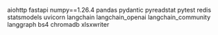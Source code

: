 aiohttp fastapi numpy==1.26.4 pandas pydantic pyreadstat pytest redis statsmodels uvicorn langchain langchain_openai langchain_community langgraph bs4 chromadb xlsxwriter
